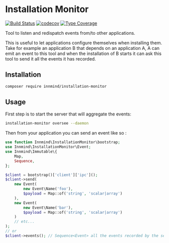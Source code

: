 # Installation Monitor

[![Build Status](https://github.com/Innmind/InstallationMonitor/workflows/CI/badge.svg?branch=master)](https://github.com/Innmind/InstallationMonitor/actions?query=workflow%3ACI)
[![codecov](https://codecov.io/gh/Innmind/InstallationMonitor/branch/develop/graph/badge.svg)](https://codecov.io/gh/Innmind/InstallationMonitor)
[![Type Coverage](https://shepherd.dev/github/Innmind/InstallationMonitor/coverage.svg)](https://shepherd.dev/github/Innmind/InstallationMonitor)

Tool to listen and redispatch events from/to other applications.

This is useful to let applications configure themselves when installing them. Take for example an application B that depends on an application A, A can emit an event to this tool and when the installation of B starts it can ask this tool to send it all the events it has recorded.

## Installation

```sh
composer require innmind/installation-monitor
```

## Usage

First step is to start the server that will aggregate the events:

```sh
installation-monitor oversee --daemon
```

Then from your application you can send an event like so :

```php
use function Innmind\InstallationMonitor\bootstrap;
use Innmind\InstallationMonitor\Event;
use Innmind\Immutable\{
    Map,
    Sequence,
};

$client = bootstrap()['client']['ipc']();
$client->send(
    new Event(
        new Event\Name('foo'),
        $payload = Map::of('string', 'scalar|array')
    ),
    new Event(
        new Event\Name('bar'),
        $payload = Map::of('string', 'scalar|array')
    )
    // etc...
);
// or
$client->events(); // Sequence<Event> all the events recorded by the server
```
